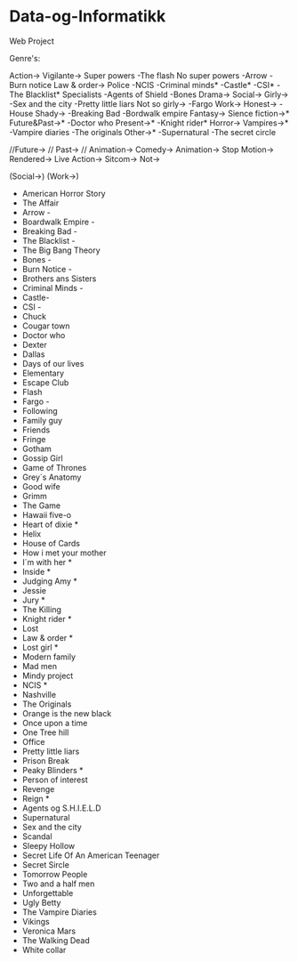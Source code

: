 Data-og-Informatikk
===================

Web Project

Genre's:

Action->
  Vigilante->
    Super powers
      -The flash
    No super powers
      -Arrow
      -Burn notice
  Law & order->
    Police
      -NCIS
      -Criminal minds*
      -Castle*
      -CSI*
      -The Blacklist*
    Specialists
      -Agents of Shield
      -Bones
Drama->
  Social->
    Girly->
      -Sex and the city
      -Pretty little liars
    Not so girly->
      -Fargo
  Work->
    Honest->
      -House
    Shady->
      -Breaking Bad
      -Bordwalk empire
Fantasy->
  Sience fiction->*
    Future&Past->*
      -Doctor who
    Present->*
      -Knight rider*
  Horror->
    Vampires->*
      -Vampire diaries
      -The originals
    Other->*
      -Supernatural
      -The secret circle
    
  //Future->
  // Past->
  // Animation->
Comedy->
  Animation->
    Stop Motion->
    Rendered->
  Live Action->
    Sitcom->
    Not->
  
  (Social->)
  (Work->)
  
  
- American Horror Story       
- The Affair    
- Arrow           -
- Boardwalk Empire     -
- Breaking Bad        -
- The Blacklist       -
- The Big Bang Theory 
- Bones           -
- Burn Notice    -
- Brothers ans Sisters   
- Criminal Minds    -
- Castle-
- CSI   -
- Chuck    
- Cougar town   
- Doctor who   
- Dexter   
- Dallas    
- Days of our lives  
- Elementary  
- Escape Club  
- Flash           
- Fargo   -
- Following   
- Family guy    
- Friends 
- Fringe   
- Gotham   
- Gossip Girl    
- Game of Thrones   
- Grey´s Anatomy  
- Good wife   
- Grimm   
- The Game  
- Hawaii five-o   
- Heart of dixie   *
- Helix    
- House of Cards        
- How i met your mother 
- I´m with her  *
- Inside   *
- Judging Amy   *
- Jessie   
- Jury    *
- The Killing  
- Knight rider  *
- Lost        
- Law & order *
- Lost girl  *
- Modern family
- Mad men 
- Mindy project
- NCIS           * 
- Nashville 
- The Originals 
- Orange is the new black 
- Once upon a time       
- One Tree hill         
- Office     
- Pretty little liars    
- Prison Break            
- Peaky Blinders   *
- Person of interest
- Revenge  
- Reign    *
- Agents og S.H.I.E.L.D   
- Supernatural          
- Sex and the city     
- Scandal               
- Sleepy Hollow        
- Secret Life Of An American Teenager 
- Secret Sircle  
- Tomorrow People   
- Two and a half men  
- Unforgettable  
- Ugly Betty         
- The Vampire Diaries  
- Vikings              
- Veronica Mars       
- The Walking Dead      
- White collar         
